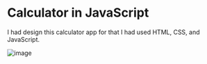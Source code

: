 # Calculator in JavaScript
I had design this calculator app for that I had used HTML, CSS, and JavaScript.

![image](https://user-images.githubusercontent.com/85186274/231800938-4ffd0b3d-3795-4d12-94b7-6c77acb1545a.png)
